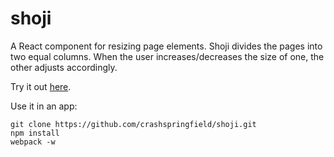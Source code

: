 # shoji
A React component for resizing page elements. Shoji divides the pages into two equal columns. 
When the user increases/decreases the size of one, the other adjusts accordingly.

Try it out [here](https://crashspringfield.github.io/shoji/).

Use it in an app:

    git clone https://github.com/crashspringfield/shoji.git
    npm install
    webpack -w
